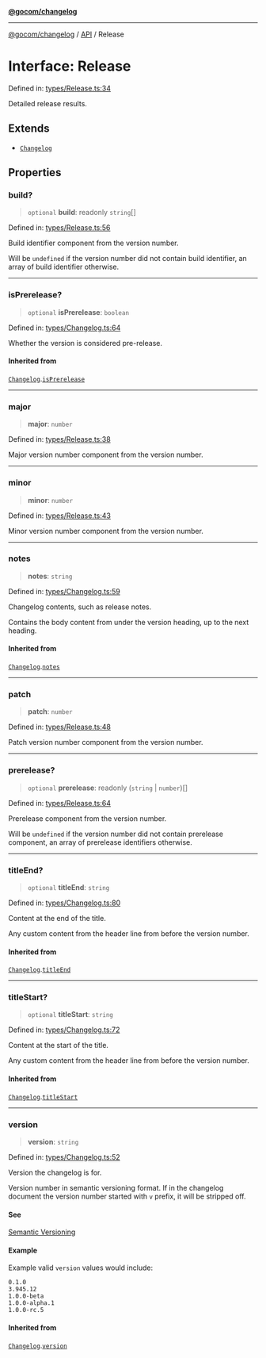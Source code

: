 [**@gocom/changelog**](../README.md)

***

[@gocom/changelog](../README.md) / [API](../Public/API.md) / Release

# Interface: Release

Defined in: [types/Release.ts:34](https://github.com/gocom/changelog/blob/cc3b7d1c5efcd58c3abc117b9a9e3a34830f5b86/src/types/Release.ts#L34)

Detailed release results.

## Extends

- [`Changelog`](API.Changelog.md)

## Properties

### build?

> `optional` **build**: readonly `string`[]

Defined in: [types/Release.ts:56](https://github.com/gocom/changelog/blob/cc3b7d1c5efcd58c3abc117b9a9e3a34830f5b86/src/types/Release.ts#L56)

Build identifier component from the version number.

Will be `undefined` if the version number did not contain build identifier, an array of build identifier
otherwise.

***

### isPrerelease?

> `optional` **isPrerelease**: `boolean`

Defined in: [types/Changelog.ts:64](https://github.com/gocom/changelog/blob/cc3b7d1c5efcd58c3abc117b9a9e3a34830f5b86/src/types/Changelog.ts#L64)

Whether the version is considered pre-release.

#### Inherited from

[`Changelog`](API.Changelog.md).[`isPrerelease`](API.Changelog.md#isprerelease)

***

### major

> **major**: `number`

Defined in: [types/Release.ts:38](https://github.com/gocom/changelog/blob/cc3b7d1c5efcd58c3abc117b9a9e3a34830f5b86/src/types/Release.ts#L38)

Major version number component from the version number.

***

### minor

> **minor**: `number`

Defined in: [types/Release.ts:43](https://github.com/gocom/changelog/blob/cc3b7d1c5efcd58c3abc117b9a9e3a34830f5b86/src/types/Release.ts#L43)

Minor version number component from the version number.

***

### notes

> **notes**: `string`

Defined in: [types/Changelog.ts:59](https://github.com/gocom/changelog/blob/cc3b7d1c5efcd58c3abc117b9a9e3a34830f5b86/src/types/Changelog.ts#L59)

Changelog contents, such as release notes.

Contains the body content from under the version heading, up to the next heading.

#### Inherited from

[`Changelog`](API.Changelog.md).[`notes`](API.Changelog.md#notes)

***

### patch

> **patch**: `number`

Defined in: [types/Release.ts:48](https://github.com/gocom/changelog/blob/cc3b7d1c5efcd58c3abc117b9a9e3a34830f5b86/src/types/Release.ts#L48)

Patch version number component from the version number.

***

### prerelease?

> `optional` **prerelease**: readonly (`string` \| `number`)[]

Defined in: [types/Release.ts:64](https://github.com/gocom/changelog/blob/cc3b7d1c5efcd58c3abc117b9a9e3a34830f5b86/src/types/Release.ts#L64)

Prerelease component from the version number.

Will be `undefined` if the version number did not contain prerelease component, an array of prerelease identifiers
otherwise.

***

### titleEnd?

> `optional` **titleEnd**: `string`

Defined in: [types/Changelog.ts:80](https://github.com/gocom/changelog/blob/cc3b7d1c5efcd58c3abc117b9a9e3a34830f5b86/src/types/Changelog.ts#L80)

Content at the end of the title.

Any custom content from the header line from before the version
number.

#### Inherited from

[`Changelog`](API.Changelog.md).[`titleEnd`](API.Changelog.md#titleend)

***

### titleStart?

> `optional` **titleStart**: `string`

Defined in: [types/Changelog.ts:72](https://github.com/gocom/changelog/blob/cc3b7d1c5efcd58c3abc117b9a9e3a34830f5b86/src/types/Changelog.ts#L72)

Content at the start of the title.

Any custom content from the header line from before the version
number.

#### Inherited from

[`Changelog`](API.Changelog.md).[`titleStart`](API.Changelog.md#titlestart)

***

### version

> **version**: `string`

Defined in: [types/Changelog.ts:52](https://github.com/gocom/changelog/blob/cc3b7d1c5efcd58c3abc117b9a9e3a34830f5b86/src/types/Changelog.ts#L52)

Version the changelog is for.

Version number in semantic versioning format. If in the changelog document the version number started
with `v` prefix, it will be stripped off.

#### See

[Semantic Versioning](https://semver.org/)

#### Example

Example valid `version` values would include:
```
0.1.0
3.945.12
1.0.0-beta
1.0.0-alpha.1
1.0.0-rc.5
```

#### Inherited from

[`Changelog`](API.Changelog.md).[`version`](API.Changelog.md#version)
